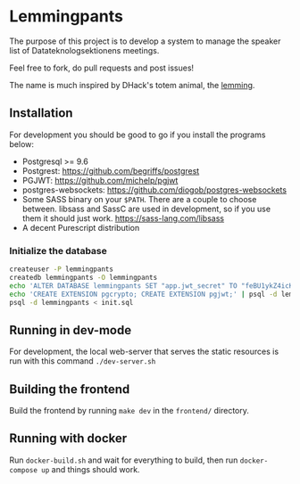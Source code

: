 # Lemmingpants

The purpose of this project is to develop a system to manage the speaker list of Datateknologsektionens meetings.

Feel free to fork, do pull requests and post issues!

The name is much inspired by DHack's totem animal, the [lemming](https://www.youtube.com/watch?v=9A6vm92R9oU).

## Installation

For development you should be good to go if you install the programs below:

- Postgresql >= 9.6
- Postgrest: https://github.com/begriffs/postgrest
- PGJWT: https://github.com/michelp/pgjwt
- postgres-websockets: https://github.com/diogob/postgres-websockets
- Some SASS binary on your `$PATH`. There are a couple to choose between. libsass and SassC are used in development, so if you use them it should just work. https://sass-lang.com/libsass
- A decent Purescript distribution

### Initialize the database

```bash
createuser -P lemmingpants
createdb lemmingpants -O lemmingpants
echo 'ALTER DATABASE lemmingpants SET "app.jwt_secret" TO "feBU1ykZ4icKs2nKam9l8CD84qhgeOl6QQakrUJBiRTUu4dKTLVoH8o";' | psql -d lemmingpants
echo 'CREATE EXTENSION pgcrypto; CREATE EXTENSION pgjwt;' | psql -d lemmingpants
psql -d lemmingpants < init.sql
```

## Running in dev-mode

For development, the local web-server that serves the static resources is run with this command `./dev-server.sh`

## Building the frontend

Build the frontend by running `make dev` in the `frontend/` directory.

## Running with docker

Run `docker-build.sh` and wait for everything to build, then run `docker-compose up` and things should work.

